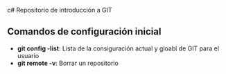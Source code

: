 c# Repositorio de introducción a GIT  

## Comandos de  configuración inicial 

* **git config -list**: Lista de la consiguración actual y gloabl de GIT para el usuario
* **git remote -v**: Borrar un repositorio
